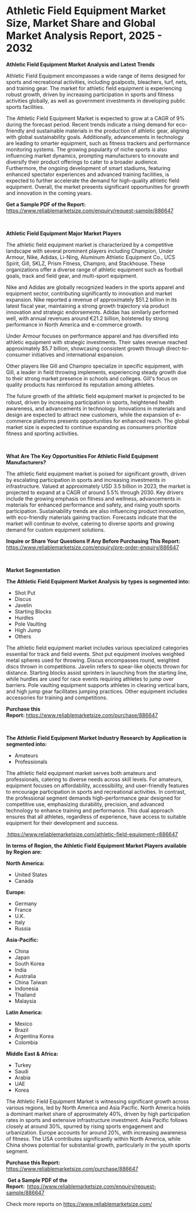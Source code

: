 <p><h1>Athletic Field Equipment Market Size, Market Share and Global Market Analysis Report, 2025 - 2032</h1></p><p><strong>Athletic Field Equipment Market Analysis and Latest Trends</strong></p>
<p><p>Athletic Field Equipment encompasses a wide range of items designed for sports and recreational activities, including goalposts, bleachers, turf, nets, and training gear. The market for athletic field equipment is experiencing robust growth, driven by increasing participation in sports and fitness activities globally, as well as government investments in developing public sports facilities. </p><p>The Athletic Field Equipment Market is expected to grow at a CAGR of 9% during the forecast period. Recent trends indicate a rising demand for eco-friendly and sustainable materials in the production of athletic gear, aligning with global sustainability goals. Additionally, advancements in technology are leading to smarter equipment, such as fitness trackers and performance monitoring systems. The growing popularity of niche sports is also influencing market dynamics, prompting manufacturers to innovate and diversify their product offerings to cater to a broader audience. Furthermore, the ongoing development of smart stadiums, featuring enhanced spectator experiences and advanced training facilities, is expected to further accelerate the demand for high-quality athletic field equipment. Overall, the market presents significant opportunities for growth and innovation in the coming years.</p></p>
<p><strong>Get a Sample PDF of the Report:&nbsp;</strong> <a href="https://www.reliablemarketsize.com/enquiry/request-sample/886647?utm_campaign=3172&utm_medium=2&utm_source=Github&utm_content=ia&utm_term=08042025&utm_id=athletic-field-equipment">https://www.reliablemarketsize.com/enquiry/request-sample/886647</a></p>
<p>&nbsp;</p>
<p><strong>Athletic Field Equipment Major Market Players</strong></p>
<p><p>The athletic field equipment market is characterized by a competitive landscape with several prominent players including Champion, Under Armour, Nike, Adidas, Li-Ning, Aluminum Athletic Equipment Co., UCS Spirit, Gill, SKLZ, Prism Fitness, Champro, and Stackhouse. These organizations offer a diverse range of athletic equipment such as football goals, track and field gear, and multi-sport equipment.</p><p>Nike and Adidas are globally recognized leaders in the sports apparel and equipment sector, contributing significantly to innovation and market expansion. Nike reported a revenue of approximately $51.2 billion in its latest fiscal year, maintaining a strong growth trajectory via product innovation and strategic endorsements. Adidas has similarly performed well, with annual revenues around €21.2 billion, bolstered by strong performance in North America and e-commerce growth.</p><p>Under Armour focuses on performance apparel and has diversified into athletic equipment with strategic investments. Their sales revenue reached approximately $5.7 billion, showcasing consistent growth through direct-to-consumer initiatives and international expansion.</p><p>Other players like Gill and Champro specialize in specific equipment, with Gill, a leader in field throwing implements, experiencing steady growth due to their strong market presence in schools and colleges. Gill's focus on quality products has reinforced its reputation among athletes.</p><p>The future growth of the athletic field equipment market is projected to be robust, driven by increasing participation in sports, heightened health awareness, and advancements in technology. Innovations in materials and design are expected to attract new customers, while the expansion of e-commerce platforms presents opportunities for enhanced reach. The global market size is expected to continue expanding as consumers prioritize fitness and sporting activities.</p></p>
<p>&nbsp;</p>
<p><strong>What Are The Key Opportunities For Athletic Field Equipment Manufacturers?</strong></p>
<p><p>The athletic field equipment market is poised for significant growth, driven by escalating participation in sports and increasing investments in infrastructure. Valued at approximately USD 3.5 billion in 2023, the market is projected to expand at a CAGR of around 5.5% through 2030. Key drivers include the growing emphasis on fitness and wellness, advancements in materials for enhanced performance and safety, and rising youth sports participation. Sustainability trends are also influencing product innovation, with eco-friendly materials gaining traction. Forecasts indicate that the market will continue to evolve, catering to diverse sports and growing demand for custom equipment solutions.</p></p>
<p><strong>Inquire or Share Your Questions If Any Before Purchasing This Report:</strong> <a href="https://www.reliablemarketsize.com/enquiry/pre-order-enquiry/886647?utm_campaign=3172&utm_medium=2&utm_source=Github&utm_content=ia&utm_term=08042025&utm_id=athletic-field-equipment">https://www.reliablemarketsize.com/enquiry/pre-order-enquiry/886647</a></p>
<p>&nbsp;</p>
<p><strong>Market Segmentation</strong></p>
<p><strong>The Athletic Field Equipment Market Analysis by types is segmented into:</strong></p>
<p><ul><li>Shot Put</li><li>Discus</li><li>Javelin</li><li>Starting Blocks</li><li>Hurdles</li><li>Pole Vaulting</li><li>High Jump</li><li>Others</li></ul></p>
<p><p>The athletic field equipment market includes various specialized categories essential for track and field events. Shot put equipment involves weighted metal spheres used for throwing. Discus encompasses round, weighted discs thrown in competitions. Javelin refers to spear-like objects thrown for distance. Starting blocks assist sprinters in launching from the starting line, while hurdles are used for race events requiring athletes to jump over barriers. Pole vaulting equipment supports athletes in clearing vertical bars, and high jump gear facilitates jumping practices. Other equipment includes accessories for training and competitions.</p></p>
<p><strong>Purchase this Report:&nbsp;</strong><a href="https://www.reliablemarketsize.com/purchase/886647?utm_campaign=3172&utm_medium=2&utm_source=Github&utm_content=ia&utm_term=08042025&utm_id=athletic-field-equipment">https://www.reliablemarketsize.com/purchase/886647</a></p>
<p>&nbsp;</p>
<p><strong>The Athletic Field Equipment Market Industry Research by Application is segmented into:</strong></p>
<p><ul><li>Amateurs</li><li>Professionals</li></ul></p>
<p><p>The athletic field equipment market serves both amateurs and professionals, catering to diverse needs across skill levels. For amateurs, equipment focuses on affordability, accessibility, and user-friendly features to encourage participation in sports and recreational activities. In contrast, the professional segment demands high-performance gear designed for competitive use, emphasizing durability, precision, and advanced technology to enhance training and performance. This dual approach ensures that all athletes, regardless of experience, have access to suitable equipment for their development and success.</p></p>
<p><a href="https://www.reliablemarketsize.com/athletic-field-equipment-r886647?utm_campaign=3172&utm_medium=2&utm_source=Github&utm_content=ia&utm_term=08042025&utm_id=athletic-field-equipment">&nbsp;https://www.reliablemarketsize.com/athletic-field-equipment-r886647</a></p>
<p><strong>In terms of Region, the Athletic Field Equipment Market Players available by Region are:</strong></p>
<p>
    <p> <strong> North America: </strong>
        <ul>
            <li>United States</li>
            <li>Canada</li>
        </ul>
        </p> 
    <p> <strong> Europe: </strong>
        <ul>
            <li>Germany</li>
            <li>France</li>
            <li>U.K.</li>
            <li>Italy</li>
            <li>Russia</li>
        </ul>
        </p> 
    <p> <strong> Asia-Pacific: </strong>
        <ul>
            <li>China</li>
            <li>Japan</li>
            <li>South Korea</li>
            <li>India</li>
            <li>Australia</li>
            <li>China Taiwan</li>
            <li>Indonesia</li>
            <li>Thailand</li>
            <li>Malaysia</li>
        </ul>
        </p> 
    <p> <strong> Latin America: </strong>
        <ul>
            <li>Mexico</li>
            <li>Brazil</li>
            <li>Argentina Korea</li>
            <li>Colombia</li>
        </ul>
        </p> 
    <p> <strong> Middle East & Africa: </strong>
        <ul>
            <li>Turkey</li>
            <li>Saudi</li>
            <li>Arabia</li>
            <li>UAE</li>
            <li>Korea</li>
        </ul>
    </p>
    </p>
<p><p>The Athletic Field Equipment Market is witnessing significant growth across various regions, led by North America and Asia Pacific. North America holds a dominant market share of approximately 40%, driven by high participation rates in sports and extensive infrastructure investment. Asia Pacific follows closely at around 30%, spurred by rising sports engagement and urbanization. Europe accounts for around 20%, with increasing awareness of fitness. The USA contributes significantly within North America, while China shows potential for substantial growth, particularly in the youth sports segment.</p></p>
<p><strong>Purchase this Report: </strong><a href="https://www.reliablemarketsize.com/purchase/886647?utm_campaign=3172&utm_medium=2&utm_source=Github&utm_content=ia&utm_term=08042025&utm_id=athletic-field-equipment">https://www.reliablemarketsize.com/purchase/886647</a></p>
<p>&nbsp;<strong>Get a Sample PDF of the Report:&nbsp;&nbsp;</strong><a href="https://www.reliablemarketsize.com/enquiry/request-sample/886647?utm_campaign=3172&utm_medium=2&utm_source=Github&utm_content=ia&utm_term=08042025&utm_id=athletic-field-equipment">https://www.reliablemarketsize.com/enquiry/request-sample/886647</a></p>
<p><strong></strong></p>
<p>Check more reports on <a href="https://www.reliablemarketsize.com/?utm_campaign=3172&utm_medium=2&utm_source=Github&utm_content=ia&utm_term=08042025&utm_id=athletic-field-equipment">https://www.reliablemarketsize.com/</a></p>